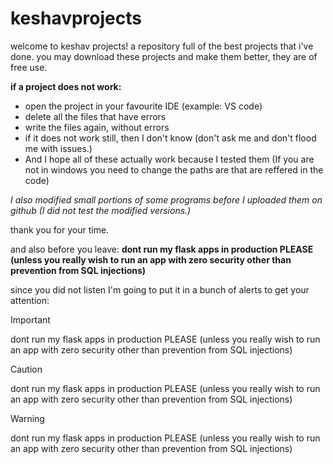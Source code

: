 # keshavprojects

welcome to keshav projects! a repository full of the best projects that i've done.
you may download these projects and make them better, they are of free use.

**if a project does not work:**

- open the project in your favourite IDE (example: VS code)
- delete all the files that have errors
- write the files again, without errors
- if it does not work still, then I don't know (don't ask me and don't flood me with issues.)
- And I hope all of these actually work because I tested them
  (If you are not in windows you need to change the paths are that are reffered in the code)

*I also modified small portions of some programs before I uploaded them on github (I did not test the modified versions.)*

thank you for your time.

and also before you leave:
**dont run my flask apps in production PLEASE (unless you really wish to run an app with zero security other than prevention from SQL injections)**

since you did not listen I'm going to put it in a bunch of alerts to get your attention:

> [!IMPORTANT]
> dont run my flask apps in production PLEASE (unless you really wish to run an app with zero security other than prevention from SQL injections)

> [!CAUTION]
> dont run my flask apps in production PLEASE (unless you really wish to run an app with zero security other than prevention from SQL injections)

> [!WARNING]
> dont run my flask apps in production PLEASE (unless you really wish to run an app with zero security other than prevention from SQL injections)
